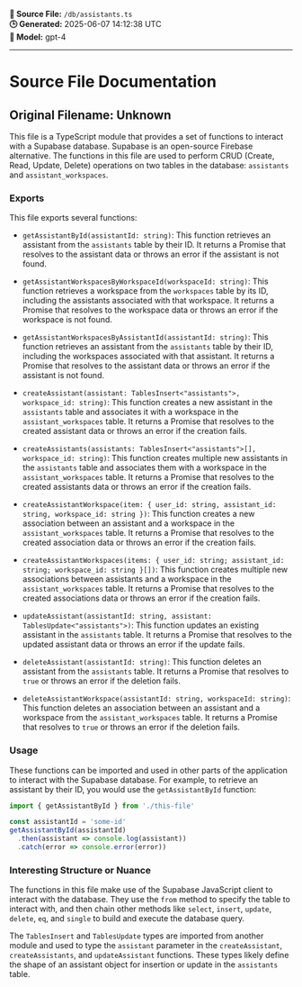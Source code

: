 **📄 Source File:** `/db/assistants.ts`  
**🕒 Generated:** 2025-06-07 14:12:38 UTC  
**🤖 Model:** gpt-4

---

# Source File Documentation

## Original Filename: Unknown

This file is a TypeScript module that provides a set of functions to interact with a Supabase database. Supabase is an open-source Firebase alternative. The functions in this file are used to perform CRUD (Create, Read, Update, Delete) operations on two tables in the database: `assistants` and `assistant_workspaces`.

### Exports

This file exports several functions:

- `getAssistantById(assistantId: string)`: This function retrieves an assistant from the `assistants` table by their ID. It returns a Promise that resolves to the assistant data or throws an error if the assistant is not found.

- `getAssistantWorkspacesByWorkspaceId(workspaceId: string)`: This function retrieves a workspace from the `workspaces` table by its ID, including the assistants associated with that workspace. It returns a Promise that resolves to the workspace data or throws an error if the workspace is not found.

- `getAssistantWorkspacesByAssistantId(assistantId: string)`: This function retrieves an assistant from the `assistants` table by their ID, including the workspaces associated with that assistant. It returns a Promise that resolves to the assistant data or throws an error if the assistant is not found.

- `createAssistant(assistant: TablesInsert<"assistants">, workspace_id: string)`: This function creates a new assistant in the `assistants` table and associates it with a workspace in the `assistant_workspaces` table. It returns a Promise that resolves to the created assistant data or throws an error if the creation fails.

- `createAssistants(assistants: TablesInsert<"assistants">[], workspace_id: string)`: This function creates multiple new assistants in the `assistants` table and associates them with a workspace in the `assistant_workspaces` table. It returns a Promise that resolves to the created assistants data or throws an error if the creation fails.

- `createAssistantWorkspace(item: { user_id: string, assistant_id: string, workspace_id: string })`: This function creates a new association between an assistant and a workspace in the `assistant_workspaces` table. It returns a Promise that resolves to the created association data or throws an error if the creation fails.

- `createAssistantWorkspaces(items: { user_id: string; assistant_id: string; workspace_id: string }[])`: This function creates multiple new associations between assistants and a workspace in the `assistant_workspaces` table. It returns a Promise that resolves to the created associations data or throws an error if the creation fails.

- `updateAssistant(assistantId: string, assistant: TablesUpdate<"assistants">)`: This function updates an existing assistant in the `assistants` table. It returns a Promise that resolves to the updated assistant data or throws an error if the update fails.

- `deleteAssistant(assistantId: string)`: This function deletes an assistant from the `assistants` table. It returns a Promise that resolves to `true` or throws an error if the deletion fails.

- `deleteAssistantWorkspace(assistantId: string, workspaceId: string)`: This function deletes an association between an assistant and a workspace from the `assistant_workspaces` table. It returns a Promise that resolves to `true` or throws an error if the deletion fails.

### Usage

These functions can be imported and used in other parts of the application to interact with the Supabase database. For example, to retrieve an assistant by their ID, you would use the `getAssistantById` function:

```typescript
import { getAssistantById } from './this-file'

const assistantId = 'some-id'
getAssistantById(assistantId)
  .then(assistant => console.log(assistant))
  .catch(error => console.error(error))
```

### Interesting Structure or Nuance

The functions in this file make use of the Supabase JavaScript client to interact with the database. They use the `from` method to specify the table to interact with, and then chain other methods like `select`, `insert`, `update`, `delete`, `eq`, and `single` to build and execute the database query.

The `TablesInsert` and `TablesUpdate` types are imported from another module and used to type the `assistant` parameter in the `createAssistant`, `createAssistants`, and `updateAssistant` functions. These types likely define the shape of an assistant object for insertion or update in the `assistants` table.